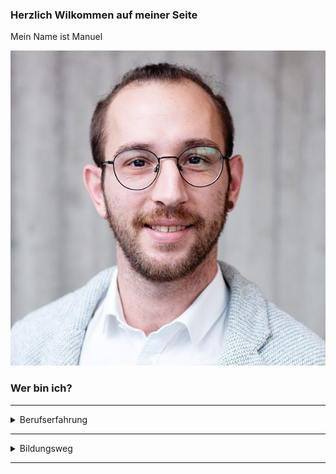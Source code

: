 ### Herzlich Wilkommen auf meiner Seite

Mein Name ist Manuel

![This is an image](1620108214591.jpg)

### Wer bin ich?

-------
<details>
<summary>Berufserfahrung</summary><blockquote><p>
    <details><summary> **Manager IT & Kommunikation**, Sodecia Automotive Saarlouis GmbH </summary><blockquote><p>
        <details><summary> Tätigkeiten </summary><blockquote>
                * Mitarbeiterverantwortung 
                * Projektmanagement für SAP Implementierung
                    * Statusmeetings und Reporting
                    * Koordination und Abstimmung mit Stakeholdern und Fachbereichen
                    * Kooperation mit Beratungsunternehmen
                * Support der Key & End User
                    * Workshops, Training und Feedbackrunden
                * Stammdatenmanagement
                * Ansprechpartner für Industie 4.0
        </blockquote></details>
    </blockquote></details>
    <details><summary> ### **Business Consultant Manufacturing & Automotive**, Scheer GmbH </summary><blockquote><p>
        <details><summary> Tätigkeiten </summary><blockquote>
                * SAP PEO und Stammdatenmanagement
                * Systemkonfiguration und Anwendung SAP Manufacturing for Production Engineering & Operations
                * Digitalisierung in der Produktion
                * Umsetzungsstategie für Product Lifecycle Management im Engineering
                    * Stücklistentransformation DBOM-EBOM-MBOM
                    * Kollaborationsstrategie für den gesamten Wertschöpfungsprozess
                    * Produktionsentwicklungsprozess  
                * Prozessanalyse in der diskreten Fertigung
                    * Prozessmodellierung-/entwicklung und Automatisierung (RPA)
                    * Organisationsentwicklung
                * Kompetenzerweiterung
                    * Entwicklung eines Digitalen Zwillings
                    * Künstliche Intelligenz in der Produktion  
        </blockquote></details>
    </blockquote></details>
  
-------
  
    <details><summary> ### **Qualitätsprüfer**, AG der Dillinger Hüttenwerke </summary><blockquote><p>
        <details><summary> Tätigkeiten </summary><blockquote>
        * Maß-/ Endkontrolle von Zahnstangen, Blechen, Behälterböden
        * Überwachung und Freigabe von Bauteilen
        * Zertifizierung von Bauteilen durch Abnahmezeugnisse 
        </blockquote></details>
    </blockquote></details>
-------     
    <details><summary> ### **CNC - Dreher**, AG der Dillinger Hüttenwerke </summary><blockquote><p>
        <details><summary> Tätigkeiten </summary><blockquote>
        * Selbstständige Planung von Dreharbeiten (Material, Drehwerkzeuge)
        * Erstellung von Drehprogrammen
        * Herstellung von Drehteilen in Einzelteil-/ Kleinserienfertigung (Wellen, Deckel, Zapfen)
        </blockquote></details>
    </blockquote></details>
-------
    <details><summary> ### **Produktionsmitarbeiter**, AG der Dillinger Hüttenwerke </summary><blockquote><p>
        <details><summary> Tätigkeiten </summary><blockquote>
        * Herstellung von Blechproben nach Norm (Sägen, Schleifen, Drehen, Fräsen)
        * Koordination von Wärmebehandlungen von Blechproben nach Glühparametern
        </blockquote></details>
    </blockquote></details>
-------
  
  ############################################################### 
**Manager IT & Kommunikation**, Sodecia Automotive Saarlouis GmbH 
  
* Mitarbeiterverantwortung 
* Projektmanagement für SAP Implementierung
    * Statusmeetings und Reporting
    * Koordination und Abstimmung mit Stakeholdern und Fachbereichen
    * Kooperation mit Beratungsunternehmen
* Support der Key & End User
    * Workshops, Training und Feedbackrunden
* Stammdatenmanagement
* Ansprechpartner für Industie 4.0
                     
### **Business Consultant Manufacturing & Automotive**, Scheer GmbH
* SAP PEO und Stammdatenmanagement
    * Systemkonfiguration und Anwendung SAP Manufacturing for Production Engineering & Operations
    * Digitalisierung in der Produktion
* Umsetzungsstategie für Product Lifecycle Management im Engineering
    * Stücklistentransformation DBOM-EBOM-MBOM
    * Kollaborationsstrategie für den gesamten Wertschöpfungsprozess
    * Produktionsentwicklungsprozess  
* Prozessanalyse in der diskreten Fertigung
    * Prozessmodellierung-/entwicklung und Automatisierung (RPA)
    * Organisationsentwicklung
* Kompetenzerweiterung
    * Entwicklung eines Digitalen Zwillings
    * Künstliche Intelligenz in der Produktion
        
### **Qualitätsprüfer**, AG der Dillinger Hüttenwerke
* Maß-/ Endkontrolle von Zahnstangen, Blechen, Behälterböden
* Überwachung und Freigabe von Bauteilen
* Zertifizierung von Bauteilen durch Abnahmezeugnisse
    
### **CNC - Dreher**, AG der Dillinger Hüttenwerke
* Selbstständige Planung von Dreharbeiten (Material, Drehwerkzeuge)
* Erstellung von Drehprogrammen
* Herstellung von Drehteilen in Einzelteil-/ Kleinserienfertigung (Wellen, Deckel, Zapfen)
    
### **Produktionsmitarbeiter**, AG der Dillinger Hüttenwerke
* Herstellung von Blechproben nach Norm (Sägen, Schleifen, Drehen, Fräsen)
* Koordination von Wärmebehandlungen von Blechproben nach Glühparametern

</p>
</details>

-----------
<details>
<summary>Bildungsweg</summary><p>
  
### Master of Engineering - Engineering and Management - (Note: 1,6)
Hochschule für Technik und Wirtschaft des Saarlandes, Saarbrücken

Schwerpunkt: Industrielle Produktion

Thema der Masterarbeit: „Konzept eines Nest-Greifer-Moduls als Teil einer
Schraubenbereitstellung für Direktverschraubungen“ 

### Bachelor of Engineering - Maschinenbau & Prozesstechnik -  (Note: 2,6)
Hochschule für Technik und Wirtschaft des Saarlandes, Saarbrücken

Schwerpunkt: Industrielle Produktion

Auslandssemester in Schweden am Production Technology Center, Trollhättan

Thema der Bachelorarbeit: „Development and Implementation of an Automated Robotic Nailgun System“

### Staatlich geprüfter Maschinentechniker (Note: 3,1)
Balthasar-Neumann-Technikum, Trier

Thema der Technikerarbeit: „Lochbrennschneidvorrichtung für Behälterböden“

### Ausbildung zum Zerspanungsmechaniker

</p>
</details>

-----------
  
